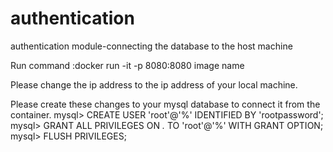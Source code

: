 # authentication
authentication module-connecting the database to the host machine


Run command :docker run -it -p 8080:8080 image name

Please change the ip address to the ip address of your local machine.

Please create these changes to your mysql database to connect it from the container.
mysql> CREATE USER 'root'@'%' IDENTIFIED BY 'rootpassword';
mysql> GRANT ALL PRIVILEGES ON *.* TO 'root'@'%' WITH GRANT OPTION;
mysql> FLUSH PRIVILEGES;
